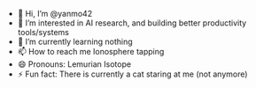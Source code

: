 - 👋 Hi, I’m @yanmo42
- 👀 I’m interested in AI research, and building better productivity tools/systems
- 🌱 I’m currently learning nothing
- 📫 How to reach me Ionosphere tapping
- 😄 Pronouns: Lemurian Isotope
- ⚡ Fun fact: There is currently a cat staring at me (not anymore)

<!---
yanmo42/yanmo42 is a ✨ special ✨ repository because its `README.md` (this file) appears on your GitHub profile.
You can click the Preview link to take a look at your changes.
--->
